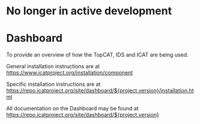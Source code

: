 # No longer in active development

# Dashboard
To provide an overview of how the TopCAT, IDS and ICAT are being used.

General installation instructions are at https://www.icatproject.org/installation/component

Specific installation instructions are at https://repo.icatproject.org/site/dashboard/${project.version}/installation.html

All documentation on the Dashboard may be found at https://repo.icatproject.org/site/dashboard/${project.version}
